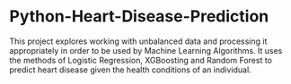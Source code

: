 # Python-Heart-Disease-Prediction
This project explores working with unbalanced data and processing it appropriately in order to be used by Machine Learning Algorithms. It uses the methods of Logistic Regression, XGBoosting and Random Forest to predict heart disease given the health conditions of an individual.
